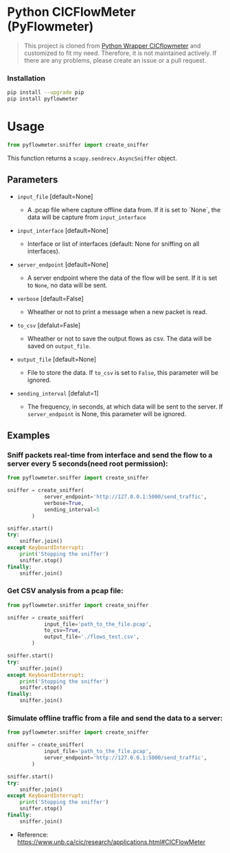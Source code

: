 # Python CICFlowMeter (PyFlowmeter)

> This project is cloned from [Python Wrapper CICflowmeter](https://gitlab.com/hieulw/cicflowmeter) and customized to fit my need. Therefore, it is not maintained actively. If there are any problems, please create an issue or a pull request.  


### Installation
```sh
pip install --upgrade pip
pip install pyflowmeter
```

# Usage
```python
from pyflowmeter.sniffer import create_sniffer
```
This function returns a `scapy.sendrecv.AsyncSniffer` object.

## Parameters

* `input_file` [default=None]  
    * A .pcap file where capture offline data from. If it is set to ´None´, the data will be capture from `input_interface`

* `input_interface` [default=None]  
    *  Interface or list of interfaces (default: None for sniffing on all interfaces).  

* `server_endpoint` [default=None]  
    * A server endpoint where the data of the flow will be sent. If it is set to `None`, no data will be sent.  

* `verbose` [default=False]  
    * Wheather or not to print a message when a new packet is read.

* `to_csv` [defalut=Fasle]  
    * Wheather or not to save the output flows as csv. The data will be saved on `output_file`.

* `output_file` [default=None]  
    * File to store the data. If `to_csv` is set to `False`, this parameter will be ignored.  

* `sending_interval` [defalut=1]  
    * The frequency, in seconds, at which data will be sent to the server. If `server_endpoint` is None, this parameter will be ignored.

## Examples

### Sniff packets real-time from interface and send the flow to a server every 5 seconds(**need root permission**): 
```python
from pyflowmeter.sniffer import create_sniffer

sniffer = create_sniffer(
            server_endpoint='http://127.0.0.1:5000/send_traffic',
            verbose=True,
            sending_interval=5
        )

sniffer.start()
try:
    sniffer.join()
except KeyboardInterrupt:
    print('Stopping the sniffer')
    sniffer.stop()
finally:
    sniffer.join()
```

### Get CSV analysis from a pcap file:
```python
from pyflowmeter.sniffer import create_sniffer

sniffer = create_sniffer(
            input_file='path_to_the_file.pcap',
            to_csv=True,
            output_file='./flows_test.csv',
        )

sniffer.start()
try:
    sniffer.join()
except KeyboardInterrupt:
    print('Stopping the sniffer')
    sniffer.stop()
finally:
    sniffer.join()
```

### Simulate offline traffic from a file and send the data to a server:
```python
from pyflowmeter.sniffer import create_sniffer

sniffer = create_sniffer(
            input_file='path_to_the_file.pcap',
            server_endpoint='http://127.0.0.1:5000/send_traffic',
        )

sniffer.start()
try:
    sniffer.join()
except KeyboardInterrupt:
    print('Stopping the sniffer')
    sniffer.stop()
finally:
    sniffer.join()
```

- Reference: https://www.unb.ca/cic/research/applications.html#CICFlowMeter
